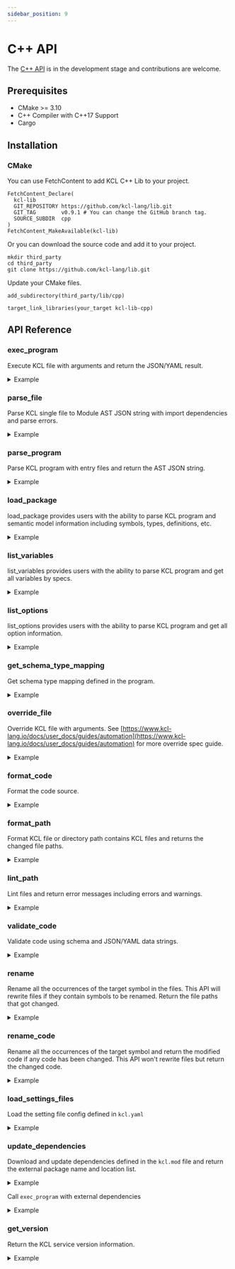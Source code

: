 ```yaml
---
sidebar_position: 9
---
```


# C++ API

The [C++ API](https://github.com/kcl-lang/lib/tree/main/cpp) is in the development stage and contributions are welcome.

## Prerequisites

- CMake >= 3.10
- C++ Compiler with C++17 Support
- Cargo

## Installation

### CMake

You can use FetchContent to add KCL C++ Lib to your project.

```shell
FetchContent_Declare(
  kcl-lib
  GIT_REPOSITORY https://github.com/kcl-lang/lib.git
  GIT_TAG        v0.9.1 # You can change the GitHub branch tag.
  SOURCE_SUBDIR  cpp
)
FetchContent_MakeAvailable(kcl-lib)
```

Or you can download the source code and add it to your project.

```shell
mkdir third_party
cd third_party
git clone https://github.com/kcl-lang/lib.git
```

Update your CMake files.

```shell
add_subdirectory(third_party/lib/cpp)
```

```shell
target_link_libraries(your_target kcl-lib-cpp)
```

## API Reference

### exec_program

Execute KCL file with arguments and return the JSON/YAML result.

<details><summary>Example</summary>
<p>

```cpp
#include "kcl_lib.hpp"
#include <iostream>

int main()
{
    auto args = kcl_lib::ExecProgramArgs();
    auto files = rust::Vec<rust::String>();
    files.push_back(rust::String("../test_data/schema.k"));
    args.k_filename_list = files;
    auto result = kcl_lib::exec_program(args);
    std::cout << result.yaml_result.c_str() << std::endl;
}
```

</p>
</details>

### parse_file

Parse KCL single file to Module AST JSON string with import dependencies and parse errors.

<details><summary>Example</summary>
<p>

```cpp
#include "kcl_lib.hpp"
#include <iostream>

int main()
{
    auto args = kcl_lib::ParseFileArgs {
        .path = rust::String("../test_data/schema.k"),
    };
    auto result = kcl_lib::parse_file(args);
    std::cout << result.deps.size() << std::endl;
    std::cout << result.errors.size() << std::endl;
    std::cout << result.ast_json.c_str() << std::endl;
    return 0;
}
```

</p>
</details>

### parse_program

Parse KCL program with entry files and return the AST JSON string.

<details><summary>Example</summary>
<p>

```cpp
#include "kcl_lib.hpp"
#include <iostream>

int main()
{
    auto args = kcl_lib::ParseProgramArgs {
        .paths = rust::Vec({ rust::String("../test_data/schema.k") }),
    };
    auto result = kcl_lib::parse_program(args);
    std::cout << result.paths[0].c_str() << std::endl;
    std::cout << result.errors.size() << std::endl;
    std::cout << result.ast_json.c_str() << std::endl;
    return 0;
}
```

</p>
</details>

### load_package

load_package provides users with the ability to parse KCL program and semantic model information including symbols, types, definitions, etc.

<details><summary>Example</summary>
<p>

```cpp
#include "kcl_lib.hpp"
#include <iostream>

int main()
{
    auto parse_args = kcl_lib::ParseProgramArgs {
        .paths = rust::Vec({ rust::String("../test_data/schema.k") }),
    };
    auto args = kcl_lib::LoadPackageArgs {
        .resolve_ast = true,
    };
    args.parse_args = kcl_lib::OptionalParseProgramArgs {
        .has_value = true,
        .value = parse_args,
    };
    auto result = kcl_lib::load_package(args);
    std::cout << result.symbols[0].value.ty.value.c_str() << std::endl;
    return 0;
}
```

</p>
</details>

### list_variables

list_variables provides users with the ability to parse KCL program and get all variables by specs.

<details><summary>Example</summary>
<p>

```cpp
#include "kcl_lib.hpp"
#include <iostream>

int main()
{
    auto args = kcl_lib::ListVariablesArgs {
        .files = rust::Vec({ rust::String("../test_data/schema.k") }),
    };
    auto result = kcl_lib::list_variables(args);
    std::cout << result.variables[0].value[0].value.c_str() << std::endl;
    return 0;
}
```

</p>
</details>

### list_options

list_options provides users with the ability to parse KCL program and get all option information.

<details><summary>Example</summary>
<p>

```cpp
#include "kcl_lib.hpp"
#include <iostream>

int main()
{
    auto args = kcl_lib::ParseProgramArgs {
        .paths = rust::Vec({ rust::String("../test_data/option/main.k") }),
    };
    auto result = kcl_lib::list_options(args);
    std::cout << result.options[0].name.c_str() << std::endl;
    std::cout << result.options[1].name.c_str() << std::endl;
    std::cout << result.options[2].name.c_str() << std::endl;
    return 0;
}
```

</p>
</details>

### get_schema_type_mapping

Get schema type mapping defined in the program.

<details><summary>Example</summary>
<p>

```cpp
#include "kcl_lib.hpp"
#include <iostream>

int main()
{
    auto exec_args = kcl_lib::ExecProgramArgs {
        .k_filename_list = rust::Vec({ rust::String("../test_data/schema.k") }),
    };
    auto args = kcl_lib::GetSchemaTypeMappingArgs();
    args.exec_args = kcl_lib::OptionalExecProgramArgs {
        .has_value = true,
        .value = exec_args,
    };
    auto result = kcl_lib::get_schema_type_mapping(args);
    std::cout << result.schema_type_mapping[0].key.c_str() << std::endl;
    std::cout << result.schema_type_mapping[0].value.properties[0].key.c_str() << std::endl;
    std::cout << result.schema_type_mapping[0].value.properties[0].value.ty.c_str() << std::endl;
    return 0;
}
```

</p>
</details>

### override_file

Override KCL file with arguments. See [https://www.kcl-lang.io/docs/user_docs/guides/automation](https://www.kcl-lang.io/docs/user_docs/guides/automation) for more override spec guide.

<details><summary>Example</summary>
<p>

```cpp
#include "kcl_lib.hpp"
#include <iostream>

int main()
{
    auto args = kcl_lib::OverrideFileArgs {
        .file = rust::String("../test_data/override_file/main.k"),
        .specs = rust::Vec({ rust::String("b.a=2") }),
    };
    auto result = kcl_lib::override_file(args);
    std::cout << result.result << std::endl;
    std::cout << result.parse_errors.size() << std::endl;
    return 0;
}
```

</p>
</details>

### format_code

Format the code source.

<details><summary>Example</summary>
<p>

```cpp
#include "kcl_lib.hpp"
#include <iostream>

int main()
{
    auto args = kcl_lib::FormatCodeArgs {
        .source = "schema Person:\n"
                  "    name:     str\n"
                  "    age:     int\n"
                  "    check:\n"
                  "        0 <     age <     120\n",
    };
    auto result = kcl_lib::format_code(args);
    std::cout << result.formatted.c_str() << std::endl;
    return 0;
}
```

</p>
</details>

### format_path

Format KCL file or directory path contains KCL files and returns the changed file paths.

<details><summary>Example</summary>
<p>

```cpp
#include "kcl_lib.hpp"
#include <iostream>

int main()
{
    auto args = kcl_lib::FormatPathArgs {
        .path = "../test_data/format_path/test.k",
    };
    auto result = kcl_lib::format_path(args);
    std::cout << result.changed_paths.size() << std::endl;
    return 0;
}
```

</p>
</details>

### lint_path

Lint files and return error messages including errors and warnings.

<details><summary>Example</summary>
<p>

```cpp
#include "kcl_lib.hpp"
#include <iostream>

int main()
{
    auto args = kcl_lib::LintPathArgs {
        .paths = rust::Vec { rust::String("../test_data/lint_path/test-lint.k") }
    };
    auto result = kcl_lib::lint_path(args);
    std::cout << result.results[0].c_str() << std::endl;
    return 0;
}
```

</p>
</details>

### validate_code

Validate code using schema and JSON/YAML data strings.

<details><summary>Example</summary>
<p>

```cpp
#include "kcl_lib.hpp"
#include <iostream>

int validate(const char* code_str, const char* data_str) {
    auto args = kcl_lib::ValidateCodeArgs();
    args.code = rust::String(code_str);
    args.data = rust::String(data_str);
    auto result = kcl_lib::validate_code(args);
    std::cout << result.success << std::endl;
    std::cout << result.err_message.c_str() << std::endl;
    return 0;
}

int main()
{
    const char* code_str = "schema Person:\n"
                           "    name: str\n"
                           "    age: int\n"
                           "    check:\n"
                           "        0 < age < 120\n";
    const char* data_str = "{\"name\": \"Alice\", \"age\": 10}";
    const char* error_data_str = "{\"name\": \"Alice\", \"age\": 1110}";
    validate(code_str, data_str);
    validate(code_str, error_data_str);
    return 0;
}
```

Run the ValidateAPI example.

```shell
./validate_api
```

</p>
</details>

### rename

Rename all the occurrences of the target symbol in the files. This API will rewrite files if they contain symbols to be renamed. Return the file paths that got changed.

<details><summary>Example</summary>
<p>

```cpp
#include "kcl_lib.hpp"
#include <iostream>

int main()
{
    auto args = kcl_lib::RenameArgs {
        .package_root = "../test_data/rename",
        .symbol_path = "a",
        .file_paths = { "../test_data/rename/main.k" },
        .new_name = "a",
    };
    auto result = kcl_lib::rename(args);
    std::cout << result.changed_files[0].c_str() << std::endl;
    return 0;
}
```

</p>
</details>

### rename_code

Rename all the occurrences of the target symbol and return the modified code if any code has been changed. This API won't rewrite files but return the changed code.

<details><summary>Example</summary>
<p>

The content of `main.k` is

```c++
a = 1

b = {
    "a": 1
    "b": 2
}
```

</p>
</details>

### load_settings_files

Load the setting file config defined in `kcl.yaml`

<details><summary>Example</summary>
<p>

```cpp
#include "kcl_lib.hpp"
#include <iostream>

int main()
{
    auto args = kcl_lib::LoadSettingsFilesArgs {
        .work_dir = rust::String("../test_data/settings"),
        .files = rust::Vec({ rust::String("../test_data/settings/kcl.yaml") }),
    };
    auto result = kcl_lib::load_settings_files(args);
    std::cout << result.kcl_cli_configs.value.files.size() << std::endl;
    std::cout << result.kcl_cli_configs.value.strict_range_check << std::endl;
    std::cout << result.kcl_options[0].key.c_str() << std::endl;
    std::cout << result.kcl_options[0].value.c_str() << std::endl;
    return 0;
}
```

</p>
</details>

### update_dependencies

Download and update dependencies defined in the `kcl.mod` file and return the external package name and location list.

<details><summary>Example</summary>
<p>

The content of `module/kcl.mod` is

```yaml
[package]
name = "mod_update"
edition = "0.0.1"
version = "0.0.1"

[dependencies]
helloworld = { oci = "oci://ghcr.io/kcl-lang/helloworld", tag = "0.1.0" }
flask = { git = "https://github.com/kcl-lang/flask-demo-kcl-manifests", commit = "ade147b" }
```

C++ Code

```c++
#include "kcl_lib.hpp"
#include <iostream>

int main()
{
    auto args = kcl_lib::UpdateDependenciesArgs {
        .manifest_path = rust::String("module"),
    };
    auto result = kcl_lib::update_dependencies(args);
    std::cout << result.external_pkgs[0].pkg_name.c_str() << std::endl;
    std::cout << result.external_pkgs[1].pkg_name.c_str() << std::endl;
    return 0;
}
```

</p>
</details>

Call `exec_program` with external dependencies

<details><summary>Example</summary>
<p>

The content of `module/kcl.mod` is

```yaml
[package]
name = "mod_update"
edition = "0.0.1"
version = "0.0.1"

[dependencies]
helloworld = { oci = "oci://ghcr.io/kcl-lang/helloworld", tag = "0.1.0" }
flask = { git = "https://github.com/kcl-lang/flask-demo-kcl-manifests", commit = "ade147b" }
```

The content of `module/main.k` is

```c++
import helloworld
import flask

a = helloworld.The_first_kcl_program
```

C++ Code

```cpp
#include "kcl_lib.hpp"
#include <iostream>

int main()
{
    auto args = kcl_lib::UpdateDependenciesArgs {
        .manifest_path = rust::String("module"),
    };
    auto result = kcl_lib::update_dependencies(args);
    auto exec_args = kcl_lib::ExecProgramArgs {
        .k_filename_list = rust::Vec({ rust::String("module/main.k") }),
        .external_pkgs = result.external_pkgs,
    };
    auto exec_result = kcl_lib::exec_program(exec_args);
    std::cout << exec_result.yaml_result.c_str() << std::endl;
    return 0;
}
```

</p>
</details>

### get_version

Return the KCL service version information.

<details><summary>Example</summary>
<p>

```cpp
#include "kcl_lib.hpp"
#include <iostream>

int main()
{
    auto result = kcl_lib::get_version();
    std::cout << result.checksum.c_str() << std::endl;
    std::cout << result.git_sha.c_str() << std::endl;
    std::cout << result.version.c_str() << std::endl;
    std::cout << result.version_info.c_str() << std::endl;
    return 0;
}
```

</p>
</details>
